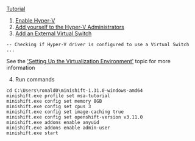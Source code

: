 [Tutorial](https://htmlpreview.github.io/?https://github.com/redhat-helloworld-msa/helloworld-msa/blob/master/readme.html)
1. [Enable Hyper-V](https://github.com/ronald0009/Leeme/blob/master/resources/do092.1.md)
2. [Add yourself to the Hyper-V Administrators](https://github.com/ronald0009/Leeme/blob/master/resources/do092.2.md)
3. [Add an External Virtual Switch](https://github.com/ronald0009/Leeme/blob/master/resources/do092.3.md)
```
-- Checking if Hyper-V driver is configured to use a Virtual Switch ...
```
See the ['Setting Up the Virtualization Environment'](https://docs.okd.io/latest/minishift/getting-started/setting-up-virtualization-environment.html) topic for more information

4. Run commands
```
cd C:\Users\ronald0\minishift-1.31.0-windows-amd64
minishift.exe profile set msa-tutorial
minishift.exe config set memory 8GB
minishift.exe config set cpus 3
minishift.exe config set image-caching true
minishift.exe config set openshift-version v3.11.0
minishift.exe addons enable anyuid
minishift.exe addons enable admin-user
minishift.exe start
```
